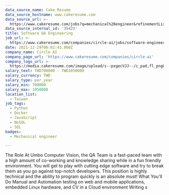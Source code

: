 ```yaml
---
data_source_name: Cake Resume
data_source_hostname: www.cakeresume.com
data_source_url: >-
  https://www.cakeresume.com/jobs?q=mechanical%20engineer&refinementList%5Blang_name%5D%5B0%5D=English&refinementList%5Bsalary_type%5D=per_year&range%5Bsalary_range%5D%5Bmin%5D=1000000&page=3
data_source_internal_id: '35423'
title: Software QA Engineering
job_url: >-
  https://www.cakeresume.com/companies/circle-ai/jobs/software-engineering-intern-qa-team
date: 2021-12-29T06:02:43.860Z
company_name: Circle AI
company_page_url: 'https://www.cakeresume.com/companies/circle-ai'
company_logo_url: >-
  https://media.cakeresume.com/image/upload/s--pxgecVJJ--/c_pad,fl_png8,h_200,w_200/v1647844850/gcto8rhhj9wmttku8gid.png
salary_text: TWD700000 - TWD1050000
salary_currency: TWD
salary_type: per_year
salary_min: 700000
salary_max: 1050000
location_list:
  - Taiwan
job_tags:
  - Python
  - Docker
  - JavaScript
  - NoSQL
  - SQL
badges:
  - Mechanical engineer

---
```


The Role At Umbo Computer Vision, the QA Team is a fast-paced team with a high amount of co-working and knowledge sharing while in a fun friendly environment. You will get to play with cutting edge software and try to break them as you go against top-notch developers. This position is highly technical and the ability to program quickly is an absolute must! What You'll Do Manual and Automation testing on web and mobile applications, embedded Linux hardware, and CV in a Cloud environment Writing s